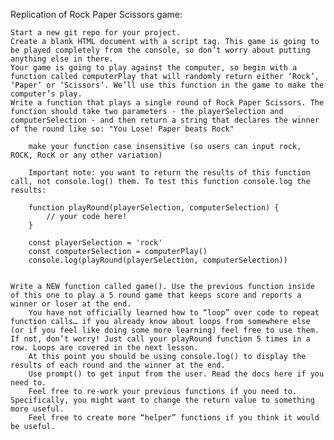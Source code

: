Replication of Rock Paper Scissors game:



    Start a new git repo for your project.
    Create a blank HTML document with a script tag. This game is going to be played completely from the console, so don’t worry about putting anything else in there.
    Your game is going to play against the computer, so begin with a function called computerPlay that will randomly return either ‘Rock’, ‘Paper’ or ‘Scissors’. We’ll use this function in the game to make the computer’s play.
    Write a function that plays a single round of Rock Paper Scissors. The function should take two parameters - the playerSelection and computerSelection - and then return a string that declares the winner of the round like so: "You Lose! Paper beats Rock"

        make your function case insensitive (so users can input rock, ROCK, RocK or any other variation)

        Important note: you want to return the results of this function call, not console.log() them. To test this function console.log the results:

        function playRound(playerSelection, computerSelection) {
        	// your code here!
        }

        const playerSelection = 'rock'
        const computerSelection = computerPlay()
        console.log(playRound(playerSelection, computerSelection))

        ​
    Write a NEW function called game(). Use the previous function inside of this one to play a 5 round game that keeps score and reports a winner or loser at the end.
        You have not officially learned how to “loop” over code to repeat function calls… if you already know about loops from somewhere else (or if you feel like doing some more learning) feel free to use them. If not, don’t worry! Just call your playRound function 5 times in a row. Loops are covered in the next lesson.
        At this point you should be using console.log() to display the results of each round and the winner at the end.
        Use prompt() to get input from the user. Read the docs here if you need to.
        Feel free to re-work your previous functions if you need to. Specifically, you might want to change the return value to something more useful.
        Feel free to create more “helper” functions if you think it would be useful.

